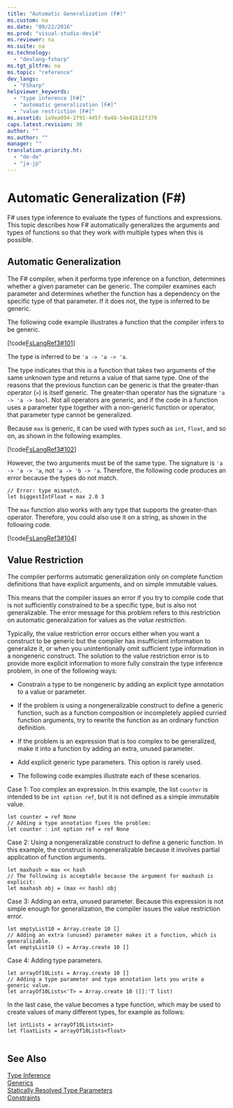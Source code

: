 ```yaml
---
title: "Automatic Generalization (F#)"
ms.custom: na
ms.date: "09/22/2016"
ms.prod: "visual-studio-dev14"
ms.reviewer: na
ms.suite: na
ms.technology: 
  - "devlang-fsharp"
ms.tgt_pltfrm: na
ms.topic: "reference"
dev_langs: 
  - "FSharp"
helpviewer_keywords: 
  - "type inference [F#]"
  - "automatic generalization [F#]"
  - "value restriction [F#]"
ms.assetid: 1a9ea094-2f91-445f-9a48-54e41b12f370
caps.latest.revision: 30
author: ""
ms.author: ""
manager: ""
translation.priority.ht: 
  - "de-de"
  - "ja-jp"
---
```

# Automatic Generalization (F#)
F# uses type inference to evaluate the types of functions and expressions. This topic describes how F# automatically generalizes the arguments and types of functions so that they work with multiple types when this is possible.  
  
## Automatic Generalization  
 The F# compiler, when it performs type inference on a function, determines whether a given parameter can be generic. The compiler examines each parameter and determines whether the function has a dependency on the specific type of that parameter. If it does not, the type is inferred to be generic.  
  
 The following code example illustrates a function that the compiler infers to be generic.  
  
 [!code[FsLangRef3#101](../vs140/codesnippet/FSharp/automatic-generalization--fsharp-_1.fs)]  
  
 The type is inferred to be `'a -> 'a -> 'a`.  
  
 The type indicates that this is a function that takes two arguments of the same unknown type and returns a value of that same type. One of the reasons that the previous function can be generic is that the greater-than operator (`>`) is itself generic. The greater-than operator has the signature `'a -> 'a -> bool`. Not all operators are generic, and if the code in a function uses a parameter type together with a non-generic function or operator, that parameter type cannot be generalized.  
  
 Because `max` is generic, it can be used with types such as `int`, `float`, and so on, as shown in the following examples.  
  
 [!code[FsLangRef3#102](../vs140/codesnippet/FSharp/automatic-generalization--fsharp-_2.fs)]  
  
 However, the two arguments must be of the same type. The signature is `'a -> 'a -> 'a`, not `'a -> 'b -> 'a`. Therefore, the following code produces an error because the types do not match.  
  
```f#  
// Error: type mismatch.  
let biggestIntFloat = max 2.0 3  
```  
  
 The `max` function also works with any type that supports the greater-than operator. Therefore, you could also use it on a string, as shown in the following code.  
  
 [!code[FsLangRef3#104](../vs140/codesnippet/FSharp/automatic-generalization--fsharp-_3.fs)]  
  
## Value Restriction  
 The compiler performs automatic generalization only on complete function definitions that have explicit arguments, and on simple immutable values.  
  
 This means that the compiler issues an error if you try to compile code that is not sufficiently constrained to be a specific type, but is also not generalizable. The error message for this problem refers to this restriction on automatic generalization for values as the *value restriction*.  
  
 Typically, the value restriction error occurs either when you want a construct to be generic but the compiler has insufficient information to generalize it, or when you unintentionally omit sufficient type information in a nongeneric construct. The solution to the value restriction error is to provide more explicit information to more fully constrain the type inference problem, in one of the following ways:  
  
-   Constrain a type to be nongeneric by adding an explicit type annotation to a value or parameter.  
  
-   If the problem is using a nongeneralizable construct to define a generic function, such as a function composition or incompletely applied curried function arguments, try to rewrite the function as an ordinary function definition.  
  
-   If the problem is an expression that is too complex to be generalized, make it into a function by adding an extra, unused parameter.  
  
-   Add explicit generic type parameters. This option is rarely used.  
  
-   The following code examples illustrate each of these scenarios.  
  
 Case 1: Too complex an expression. In this example, the list `counter` is intended to be `int option ref`, but it is not defined as a simple immutable value.  
  
```f#  
let counter = ref None  
// Adding a type annotation fixes the problem:  
let counter : int option ref = ref None  
```  
  
 Case 2: Using a nongeneralizable construct to define a generic function. In this example, the construct is nongeneralizable because it involves partial application of function arguments.  
  
```f#  
let maxhash = max << hash  
// The following is acceptable because the argument for maxhash is explicit:  
let maxhash obj = (max << hash) obj  
```  
  
 Case 3: Adding an extra, unused parameter. Because this expression is not simple enough for generalization, the compiler issues the value restriction error.  
  
```f#  
let emptyList10 = Array.create 10 []  
// Adding an extra (unused) parameter makes it a function, which is generalizable.  
let emptyList10 () = Array.create 10 []  
```  
  
 Case 4: Adding type parameters.  
  
```f#  
let arrayOf10Lists = Array.create 10 []  
// Adding a type parameter and type annotation lets you write a generic value.  
let arrayOf10Lists<'T> = Array.create 10 ([]:'T list)  
```  
  
 In the last case, the value becomes a type function, which may be used to create values of many different types, for example as follows:  
  
```  
let intLists = arrayOf10Lists<int>  
let floatLists = arrayOf10Lists<float>  
  
```  
  
## See Also  
 [Type Inference](../vs140/type-inference--fsharp-.md)   
 [Generics](../vs140/generics--fsharp-.md)   
 [Statically Resolved Type Parameters](../vs140/statically-resolved-type-parameters--fsharp-.md)   
 [Constraints](../vs140/constraints--fsharp-.md)